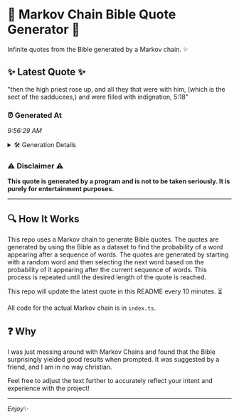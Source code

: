 # 📖 Markov Chain Bible Quote Generator 📖

Infinite quotes from the Bible generated by a Markov chain. ✨

## ✨ Latest Quote ✨
"then the high priest rose up, and all they that were with him, (which is the sect of the sadducees,) and were filled with indignation, 5:18"

### ⏰ Generated At
*9:56:29 AM*

<details>
    <summary>🛠️ Generation Details</summary>
    <p>
        <strong>🌱 Seed:</strong> then<br>
        <strong>🔄 Iterations:</strong> 25<br>
        <strong>📜 Context History:</strong><br>[ then ]: the<br>[ then, the ]: high<br>[ then, the, high ]: priest<br>[ then, the, high, priest ]: rose<br>[ then, the, high, priest, rose ]: up,<br>[ then, the, high, priest, rose, up, ]: and<br>[ the, high, priest, rose, up,, and ]: all<br>[ high, priest, rose, up,, and, all ]: they<br>[ priest, rose, up,, and, all, they ]: that<br>[ rose, up,, and, all, they, that ]: were<br>[ up,, and, all, they, that, were ]: with<br>[ and, all, they, that, were, with ]: him,<br>[ all, they, that, were, with, him, ]: (which<br>[ they, that, were, with, him,, (which ]: is<br>[ that, were, with, him,, (which, is ]: the<br>[ were, with, him,, (which, is, the ]: sect<br>[ with, him,, (which, is, the, sect ]: of<br>[ him,, (which, is, the, sect, of ]: the<br>[ (which, is, the, sect, of, the ]: sadducees,)<br>[ is, the, sect, of, the, sadducees,) ]: and<br>[ the, sect, of, the, sadducees,), and ]: were<br>[ sect, of, the, sadducees,), and, were ]: filled<br>[ of, the, sadducees,), and, were, filled ]: with<br>[ the, sadducees,), and, were, filled, with ]: indignation,<br>[ sadducees,), and, were, filled, with, indignation, ]: 5:18<br>
    </p>
</details>

### ⚠️ Disclaimer ⚠️
**This quote is generated by a program and is not to be taken seriously. It is purely for entertainment purposes.**

---

## 🔍 How It Works

This repo uses a Markov chain to generate Bible quotes. The quotes are generated by using the Bible as a dataset to find the probability of a word appearing after a sequence of words. The quotes are generated by starting with a random word and then selecting the next word based on the probability of it appearing after the current sequence of words. This process is repeated until the desired length of the quote is reached.

This repo will update the latest quote in this README every 10 minutes. ⏳

All code for the actual Markov chain is in `index.ts`.

## ❓ Why

I was just messing around with Markov Chains and found that the Bible surprisingly yielded good results when prompted. 
It was suggested by a friend, and I am in no way christian.

Feel free to adjust the text further to accurately reflect your intent and experience with the project!

---

*Enjoy*✨
